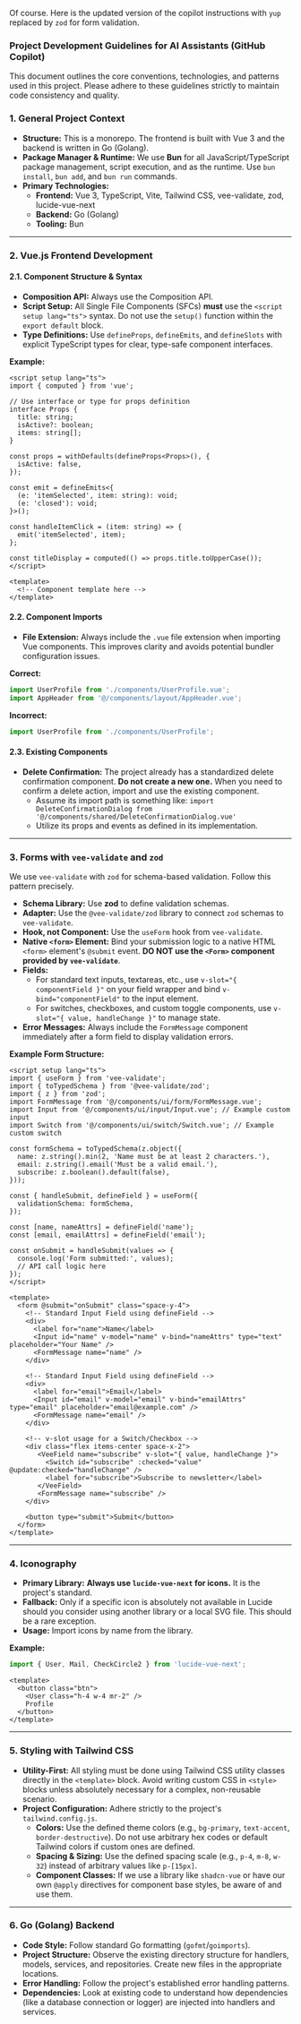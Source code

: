 Of course. Here is the updated version of the copilot instructions with `yup` replaced by `zod` for form validation.

### **Project Development Guidelines for AI Assistants (GitHub Copilot)**

This document outlines the core conventions, technologies, and patterns used in this project. Please adhere to these guidelines strictly to maintain code consistency and quality.

### **1. General Project Context**

*   **Structure:** This is a monorepo. The frontend is built with Vue 3 and the backend is written in Go (Golang).
*   **Package Manager & Runtime:** We use **Bun** for all JavaScript/TypeScript package management, script execution, and as the runtime. Use `bun install`, `bun add`, and `bun run` commands.
*   **Primary Technologies:**
	*   **Frontend:** Vue 3, TypeScript, Vite, Tailwind CSS, vee-validate, zod, lucide-vue-next
	*   **Backend:** Go (Golang)
	*   **Tooling:** Bun

---

### **2. Vue.js Frontend Development**

#### **2.1. Component Structure & Syntax**

*   **Composition API:** Always use the Composition API.
*   **Script Setup:** All Single File Components (SFCs) **must** use the `<script setup lang="ts">` syntax. Do not use the `setup()` function within the `export default` block.
*   **Type Definitions:** Use `defineProps`, `defineEmits`, and `defineSlots` with explicit TypeScript types for clear, type-safe component interfaces.

**Example:**
```vue
<script setup lang="ts">
import { computed } from 'vue';

// Use interface or type for props definition
interface Props {
  title: string;
  isActive?: boolean;
  items: string[];
}

const props = withDefaults(defineProps<Props>(), {
  isActive: false,
});

const emit = defineEmits<{
  (e: 'itemSelected', item: string): void;
  (e: 'closed'): void;
}>();

const handleItemClick = (item: string) => {
  emit('itemSelected', item);
};

const titleDisplay = computed(() => props.title.toUpperCase());
</script>

<template>
  <!-- Component template here -->
</template>
```

#### **2.2. Component Imports**

*   **File Extension:** Always include the `.vue` file extension when importing Vue components. This improves clarity and avoids potential bundler configuration issues.

**Correct:**
```typescript
import UserProfile from './components/UserProfile.vue';
import AppHeader from '@/components/layout/AppHeader.vue';
```
**Incorrect:**
```typescript
import UserProfile from './components/UserProfile';
```

#### **2.3. Existing Components**

*   **Delete Confirmation:** The project already has a standardized delete confirmation component. **Do not create a new one.** When you need to confirm a delete action, import and use the existing component.
	*   Assume its import path is something like: `import DeleteConfirmationDialog from '@/components/shared/DeleteConfirmationDialog.vue'`
	*   Utilize its props and events as defined in its implementation.

---

### **3. Forms with `vee-validate` and `zod`**

We use `vee-validate` with `zod` for schema-based validation. Follow this pattern precisely.

*   **Schema Library:** Use **zod** to define validation schemas.
*   **Adapter:** Use the `@vee-validate/zod` library to connect `zod` schemas to `vee-validate`.
*   **Hook, not Component:** Use the `useForm` hook from `vee-validate`.
*   **Native `<form>` Element:** Bind your submission logic to a native HTML `<form>` element's `@submit` event. **DO NOT use the `<Form>` component provided by `vee-validate`**.
*   **Fields:**
	*   For standard text inputs, textareas, etc., use `v-slot="{ componentField }"` on your field wrapper and bind `v-bind="componentField"` to the input element.
	*   For switches, checkboxes, and custom toggle components, use `v-slot="{ value, handleChange }"` to manage state.
*   **Error Messages:** Always include the `FormMessage` component immediately after a form field to display validation errors.

**Example Form Structure:**
```vue
<script setup lang="ts">
import { useForm } from 'vee-validate';
import { toTypedSchema } from '@vee-validate/zod';
import { z } from 'zod';
import FormMessage from '@/components/ui/form/FormMessage.vue';
import Input from '@/components/ui/input/Input.vue'; // Example custom input
import Switch from '@/components/ui/switch/Switch.vue'; // Example custom switch

const formSchema = toTypedSchema(z.object({
  name: z.string().min(2, 'Name must be at least 2 characters.'),
  email: z.string().email('Must be a valid email.'),
  subscribe: z.boolean().default(false),
}));

const { handleSubmit, defineField } = useForm({
  validationSchema: formSchema,
});

const [name, nameAttrs] = defineField('name');
const [email, emailAttrs] = defineField('email');

const onSubmit = handleSubmit(values => {
  console.log('Form submitted:', values);
  // API call logic here
});
</script>

<template>
  <form @submit="onSubmit" class="space-y-4">
    <!-- Standard Input Field using defineField -->
    <div>
      <label for="name">Name</label>
      <Input id="name" v-model="name" v-bind="nameAttrs" type="text" placeholder="Your Name" />
      <FormMessage name="name" />
    </div>

    <!-- Standard Input Field using defineField -->
    <div>
      <label for="email">Email</label>
      <Input id="email" v-model="email" v-bind="emailAttrs" type="email" placeholder="email@example.com" />
      <FormMessage name="email" />
    </div>

    <!-- v-slot usage for a Switch/Checkbox -->
    <div class="flex items-center space-x-2">
       <VeeField name="subscribe" v-slot="{ value, handleChange }">
         <Switch id="subscribe" :checked="value" @update:checked="handleChange" />
         <label for="subscribe">Subscribe to newsletter</label>
       </VeeField>
       <FormMessage name="subscribe" />
    </div>

    <button type="submit">Submit</button>
  </form>
</template>
```

---

### **4. Iconography**

*   **Primary Library:** **Always use `lucide-vue-next` for icons.** It is the project's standard.
*   **Fallback:** Only if a specific icon is absolutely not available in Lucide should you consider using another library or a local SVG file. This should be a rare exception.
*   **Usage:** Import icons by name from the library.

**Example:**
```typescript
import { User, Mail, CheckCircle2 } from 'lucide-vue-next';
```
```vue
<template>
  <button class="btn">
    <User class="h-4 w-4 mr-2" />
    Profile
  </button>
</template>
```

---

### **5. Styling with Tailwind CSS**

*   **Utility-First:** All styling must be done using Tailwind CSS utility classes directly in the `<template>` block. Avoid writing custom CSS in `<style>` blocks unless absolutely necessary for a complex, non-reusable scenario.
*   **Project Configuration:** Adhere strictly to the project's `tailwind.config.js`.
	*   **Colors:** Use the defined theme colors (e.g., `bg-primary`, `text-accent`, `border-destructive`). Do not use arbitrary hex codes or default Tailwind colors if custom ones are defined.
	*   **Spacing & Sizing:** Use the defined spacing scale (e.g., `p-4`, `m-8`, `w-32`) instead of arbitrary values like `p-[15px]`.
	*   **Component Classes:** If we use a library like `shadcn-vue` or have our own `@apply` directives for component base styles, be aware of and use them.

---

### **6. Go (Golang) Backend**

*   **Code Style:** Follow standard Go formatting (`gofmt`/`goimports`).
*   **Project Structure:** Observe the existing directory structure for handlers, models, services, and repositories. Create new files in the appropriate locations.
*   **Error Handling:** Follow the project's established error handling patterns.
*   **Dependencies:** Look at existing code to understand how dependencies (like a database connection or logger) are injected into handlers and services.
